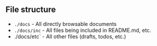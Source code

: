 
## File structure

- `./docs` - All directly browsable documents
- `./docs/inc` - All files being included in README.md, etc.
- ./docs/etc` - All other files (drafts, todos, etc.)